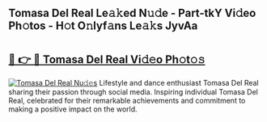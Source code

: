 ## Tomasa Del Real Le𝚊𝚔ed N𝚞𝚍e - Part-tkY Vi𝚍eo Ph𝚘tos - H𝚘t O𝚗lyf𝚊ns Le𝚊𝚔s JyvAa

# <h2><a href="http://hf3g88.feru.top/?c=Tomasa+Del+Real">🔗 👉 🔴 Tomasa Del Real Vi𝚍𝚎o Ph𝚘t𝚘𝚜</a></h2>

[![Tomasa Del Real Nu𝚍𝚎s](https://i.imgur.com/0TWrTi3.gif)](http://hf3g88.feru.top/?c=Tomasa+Del+Real)
Lifestyle and dance enthusiast Tomasa Del Real sharing their passion through social media. Inspiring individual Tomasa Del Real, celebrated for their remarkable achievements and commitment to making a positive impact on the world. 
